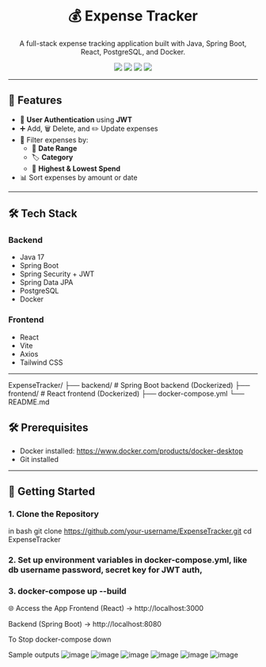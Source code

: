 <h1 align="center">💰 Expense Tracker</h1>
<p align="center">A full-stack expense tracking application built with Java, Spring Boot, React, PostgreSQL, and Docker.</p>

<p align="center">
  <img src="https://img.shields.io/badge/backend-SpringBoot-green?style=flat-square" />
  <img src="https://img.shields.io/badge/frontend-React-blue?style=flat-square" />
  <img src="https://img.shields.io/badge/database-PostgreSQL-blue?style=flat-square" />
  <img src="https://img.shields.io/badge/containerized-Docker-blue?style=flat-square" />
</p>

---

## 🚀 Features

- 🔐 **User Authentication** using **JWT**
- ➕ Add, 🗑️ Delete, and ✏️ Update expenses
- 🔎 Filter expenses by:
  - 📅 **Date Range**
  - 🏷️ **Category**
  - 💸 **Highest & Lowest Spend**
- 📊 Sort expenses by amount or date

---

## 🛠️ Tech Stack

### Backend
- Java 17
- Spring Boot
- Spring Security + JWT
- Spring Data JPA
- PostgreSQL
- Docker

### Frontend
- React
- Vite
- Axios
- Tailwind CSS 

---

ExpenseTracker/
├── backend/         # Spring Boot backend (Dockerized)
├── frontend/        # React frontend (Dockerized)
├── docker-compose.yml
└── README.md


## 🛠 Prerequisites

- Docker installed: https://www.docker.com/products/docker-desktop
- Git installed

---

## 🚀 Getting Started

### 1. Clone the Repository
in bash
git clone https://github.com/your-username/ExpenseTracker.git
cd ExpenseTracker

### 2. Set up environment variables in docker-compose.yml, like db username password, secret key for JWT auth, 

### 3. docker-compose up --build

🌐 Access the App
Frontend (React) → http://localhost:3000

Backend (Spring Boot) → http://localhost:8080 

To Stop
docker-compose down


Sample outputs
![image](https://github.com/user-attachments/assets/da9b6d26-890e-47eb-95ae-cb6a9372370f)
![image](https://github.com/user-attachments/assets/fefa6c63-2639-4cb0-9a71-dcd67b7e0209)
![image](https://github.com/user-attachments/assets/3f385ca4-f804-480e-8be8-54be9b618160)
![image](https://github.com/user-attachments/assets/e5158e89-a31c-4160-9700-27ab23105d95)
![image](https://github.com/user-attachments/assets/fd731eec-8ce4-4a5e-9d4c-1d9a21507a47)
![image](https://github.com/user-attachments/assets/e7c90e72-e40a-4fd8-8b94-31b4132a113e)



